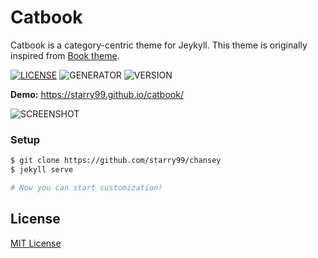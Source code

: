 # Catbook
Catbook is a category-centric theme for Jeykyll. This theme is originally inspired from [Book theme](https://github.com/kkninjae/book).

[![LICENSE](https://img.shields.io/badge/license-MIT-blue.svg)](LICENSE) ![GENERATOR](https://img.shields.io/badge/made_with-jekyll-blue.svg) ![VERSION](https://img.shields.io/badge/current_version-1.0-green.svg)

**Demo:** https://starry99.github.io/catbook/

![SCREENSHOT]()


### Setup

```sh
$ git clone https://github.com/starry99/chansey
$ jekyll serve

# Now you can start customization!
```


## License

[MIT License](https://opensource.org/licenses/MIT)
